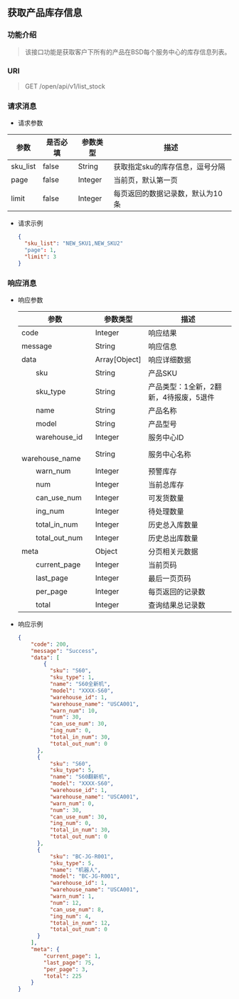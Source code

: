 ## 获取产品库存信息

### 功能介绍

> 该接口功能是获取客户下所有的产品在BSD每个服务中心的库存信息列表。

### URI

> GET /open/api/v1/list_stock

### 请求消息

- 请求参数

| 参数       | 是否必填  | 参数类型    | 描述                |
|----------|-------|---------|-------------------|
| sku_list | false | String  | 获取指定sku的库存信息，逗号分隔 |
| page     | false | Integer | 当前页，默认第一页         |
| limit    | false | Integer | 每页返回的数据记录数，默认为10条 |

- 请求示例
  ```json
  {
    "sku_list": "NEW_SKU1,NEW_SKU2"
    "page": 1,
    "limit": 3
  }

### 响应消息

- 响应参数

  | 参数 | 参数类型 | 描述 |
  |---|---|---|
  | code | Integer | 响应结果 |
  | message | String | 响应信息 |
  | data | Array\[Object\] | 响应详细数据 |
  | &emsp;&emsp;sku | String | 产品SKU |
  | &emsp;&emsp;sku_type | String | 产品类型：1全新，2翻新，4待报废，5退件 |
  | &emsp;&emsp;name | String | 产品名称 |
  | &emsp;&emsp;model | String | 产品型号 |
  | &emsp;&emsp;warehouse_id | Integer | 服务中心ID |
  | &emsp;&emsp;warehouse_name | String | 服务中心名称 |
  | &emsp;&emsp;warn_num | Integer | 预警库存 |
  | &emsp;&emsp;num | Integer | 当前总库存 |
  | &emsp;&emsp;can_use_num | Integer | 可发货数量 |
  | &emsp;&emsp;ing_num | Integer | 待处理数量 |
  | &emsp;&emsp;total_in_num | Integer | 历史总入库数量 |
  | &emsp;&emsp;total_out_num | Integer | 历史总出库数量 |
  | meta | Object | 分页相关元数据 |
  | &emsp;&emsp;current_page | Integer | 当前页码 |
  | &emsp;&emsp;last_page | Integer | 最后一页页码 |
  | &emsp;&emsp;per_page | Integer | 每页返回的记录数 |
  | &emsp;&emsp;total | Integer | 查询结果总记录数 |


- 响应示例
  ```json
  {
      "code": 200,
      "message": "Success",
      "data": [
          {
            "sku": "S60",
            "sku_type": 1,
            "name": "S60全新机",
            "model": "XXXX-S60",
            "warehouse_id": 1,
            "warehouse_name": "USCA001",
            "warn_num": 10,
            "num": 30,
            "can_use_num": 30,
            "ing_num": 0,
            "total_in_num": 30,
            "total_out_num": 0
        },
        {
            "sku": "S60",
            "sku_type": 5,
            "name": "S60翻新机",
            "model": "XXXX-S60",
            "warehouse_id": 1,
            "warehouse_name": "USCA001",
            "warn_num": 0,
            "num": 30,
            "can_use_num": 30,
            "ing_num": 0,
            "total_in_num": 30,
            "total_out_num": 0
        },
        {
            "sku": "BC-JG-R001",
            "sku_type": 5,
            "name": "机器人",
            "model": "BC-JG-R001",
            "warehouse_id": 1,
            "warehouse_name": "USCA001",
            "warn_num": 1,
            "num": 12,
            "can_use_num": 8,
            "ing_num": 4,
            "total_in_num": 12,
            "total_out_num": 0
        }
      ],
      "meta": {
          "current_page": 1,
          "last_page": 75,
          "per_page": 3,
          "total": 225
      }
  }
  ```
